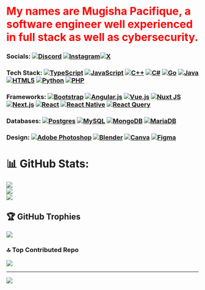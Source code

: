 <h1 style="color: red">My names are Mugisha Pacifique, a software engineer well experienced in full stack as well as cybersecurity.</h1>

###  Socials:   [![Discord](https://img.shields.io/badge/--%237289DA.svg?logo=discord&logoColor=white)](https://discord.com/channels/@me) [![Instagram](https://img.shields.io/badge/--%23E4405F.svg?logo=instagram&logoColor=white)](https://www.instagram.com/paci_fique_/)[![X](https://img.shields.io/badge/--%23000000.svg?logo=x&logoColor=white)](https://x.com/_fiquem)


###  Tech Stack: [![TypeScript](https://img.shields.io/badge/typescript-%23007ACC.svg?style=flat-square&logo=typescript&logoColor=white)](https://www.typescriptlang.org/) [![JavaScript](https://img.shields.io/badge/javascript-%23323330.svg?style=flatsquare&logo=javascript&logoColor=%23F7DF1E)](https://developer.mozilla.org/en-US/docs/Web/JavaScript) [![C++](https://img.shields.io/badge/c++-%2300599C.svg?style=flat-square&logo=c%2B%2B&logoColor=white)](https://isocpp.org/) [![C#](https://img.shields.io/badge/c%23-%23239120.svg?style=flat-square&logo=csharp&logoColor=white)](https://learn.microsoft.com/en-us/dotnet/csharp/) [![Go](https://img.shields.io/badge/go-%2300ADD8.svg?style=flat-square&logo=go&logoColor=white)](https://go.dev/) [![Java](https://img.shields.io/badge/java-%23ED8B00.svg?style=flat-square&logo=openjdk&logoColor=white)](https://www.java.com/) [![HTML5](https://img.shields.io/badge/html5-%23E34F26.svg?style=flat-square&logo=html5&logoColor=white)](https://developer.mozilla.org/en-US/docs/Web/HTML) [![Python](https://img.shields.io/badge/python-3670A0?style=flat-square&logo=python&logoColor=ffdd54)](https://www.python.org/) [![PHP](https://img.shields.io/badge/php-%23777BB4.svg?style=flat-square&logo=php&logoColor=white)](https://www.php.net/)

### Frameworks: [![Bootstrap](https://img.shields.io/badge/bootstrap-%238511FA.svg?style=flat-square&logo=bootstrap&logoColor=white)](https://getbootstrap.com/) [![Angular.js](https://img.shields.io/badge/angular.js-%23E23237.svg?style=flat-square&logo=angularjs&logoColor=white)](https://angularjs.org/) [![Vue.js](https://img.shields.io/badge/vue.js-%2335495e.svg?style=flat-square&logo=vuedotjs&logoColor=%234FC08D)](https://vuejs.org/) [![Nuxt JS](https://img.shields.io/badge/Nuxt-002E3B?style=flat-square&logo=nuxt.js&logoColor=#00DC82)](https://nuxtjs.org/) [![Next.js](https://img.shields.io/badge/Next-black?style=flat-square&logo=next.js&logoColor=white)](https://nextjs.org/) [![React](https://img.shields.io/badge/react-%2320232a.svg?style=flat-square&logo=react&logoColor=%2361DAFB)](https://reactjs.org/) [![React Native](https://img.shields.io/badge/react_native-%2320232a.svg?style=flat-square&logo=react&logoColor=%2361DAFB)](https://reactnative.dev/) [![React Query](https://img.shields.io/badge/-React%20Query-FF4154?style=flat-square&logo=react%20query&logoColor=white)](https://react-query-v3.tanstack.com/)

### Databases: [![Postgres](https://img.shields.io/badge/postgres-%23316192.svg?style=flat-square&logo=postgresql&logoColor=white)](https://www.postgresql.org/) [![MySQL](https://img.shields.io/badge/mysql-4479A1.svg?style=flat-square&logo=mysql&logoColor=white)](https://www.mysql.com/) [![MongoDB](https://img.shields.io/badge/MongoDB-%234ea94b.svg?style=flat-square&logo=mongodb&logoColor=white)](https://www.mongodb.com/) [![MariaDB](https://img.shields.io/badge/MariaDB-003545?style=flat-square&logo=mariadb&logoColor=white)](https://mariadb.org/)

### Design: [![Adobe Photoshop](https://img.shields.io/badge/adobe%20photoshop-%2331A8FF.svg?style=flat-square&logo=adobe%20photoshop&logoColor=white)](https://www.adobe.com/products/photoshop.html) [![Blender](https://img.shields.io/badge/blender-%23F5792A.svg?style=flat-square&logo=blender&logoColor=white)](https://www.blender.org/) [![Canva](https://img.shields.io/badge/Canva-%2300C4CC.svg?style=flat-square&logo=Canva&logoColor=white)](https://www.canva.com/) [![Figma](https://img.shields.io/badge/figma-%23F24E1E.svg?style=flat-square&logo=figma&logoColor=white)](https://www.figma.com/)

# 📊 GitHub Stats:
![](https://github-readme-stats.vercel.app/api?username=mfique&theme=dark&hide_border=false&include_all_commits=true&count_private=true)<br/>
![](https://github-readme-streak-stats.herokuapp.com/?user=mfique&theme=dark&hide_border=false)<br/>
![](https://github-readme-stats.vercel.app/api/top-langs/?username=mfique&theme=dark&hide_border=false&include_all_commits=true&count_private=true&layout=compact)

## 🏆 GitHub Trophies
![](https://github-profile-trophy.vercel.app/?username=mfique&theme=tokyonight&no-frame=false&no-bg=false&margin-w=4)

### 🔝 Top Contributed Repo
![](https://github-contributor-stats.vercel.app/api?username=mfique&limit=5&theme=dark&combine_all_yearly_contributions=true)

---
[![](https://visitcount.itsvg.in/api?id=mfique&icon=0&color=0)](https://visitcount.itsvg.in)
